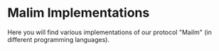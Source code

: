 # Malim Implementations

Here you will find various implementations of our protocol "Mailm" (in different programming languages).